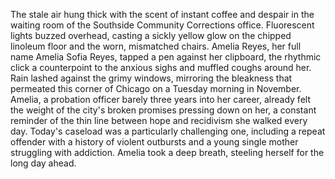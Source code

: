 The stale air hung thick with the scent of instant coffee and despair in the waiting room of the Southside Community Corrections office.  Fluorescent lights buzzed overhead, casting a sickly yellow glow on the chipped linoleum floor and the worn, mismatched chairs. Amelia Reyes, her full name Amelia Sofia Reyes, tapped a pen against her clipboard, the rhythmic click a counterpoint to the anxious sighs and muffled coughs around her.  Rain lashed against the grimy windows, mirroring the bleakness that permeated this corner of Chicago on a Tuesday morning in November.  Amelia, a probation officer barely three years into her career, already felt the weight of the city's broken promises pressing down on her, a constant reminder of the thin line between hope and recidivism she walked every day. Today's caseload was a particularly challenging one, including a repeat offender with a history of violent outbursts and a young single mother struggling with addiction.  Amelia took a deep breath, steeling herself for the long day ahead.
